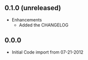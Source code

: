 ## 0.1.0 (unreleased)

* Enhancements
  * Added the CHANGELOG


## 0.0.0

* Initial Code import from 07-21-2012
